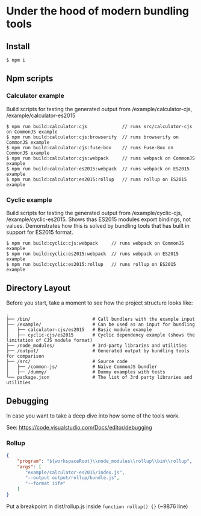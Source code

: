 # Under the hood of modern bundling tools

## Install
```
$ npm i
```

## Npm scripts

### Calculator example

Build scripts for testing the generated output from /example/calculator-cjs, /example/calculator-es2015

```
$ npm run build:calculator:cjs             // runs src/calculator-cjs on CommonJS example
$ npm run build:calculator:cjs:browserify  // runs browserify on CommonJS example
$ npm run build:calculator:cjs:fuse-box    // runs Fuse-Box on CommonJS example
$ npm run build:calculator:cjs:webpack     // runs webpack on CommonJS example
$ npm run build:calculator:es2015:webpack  // runs webpack on ES2015 example
$ npm run build:calculator:es2015:rollup   // runs rollup on ES2015 example
```


### Cyclic example

Build scripts for testing the generated output from /example/cyclic-cjs, /example/cyclic-es2015.
Shows thas ES2015 modules export bindings, not values. Demonstrates how this is solved by bundling tools that has built in support for ES2015 format.

```
$ npm run build:cyclic:cjs:webpack     // runs webpack on CommonJS example
$ npm run build:cyclic:es2015:webpack  // runs webpack on ES2015 example
$ npm run build:cyclic:es2015:rollup   // runs rollup on ES2015 example
```

## Directory Layout

Before you start, take a moment to see how the project structure looks like:

```
.
├── /bin/                       # Call bundlers with the example input
├── /example/                   # Can be used as an input for bundling
│   ├── calculator-cjs/es2015   # Basic module example
│   ├── cyclic-cjs/es2015       # Cyclic dependency example (shows the limitation of CJS module format)
├── /node_modules/              # 3rd-party libraries and utilities
├── /output/                    # Generated output by bundling tools for comparison
├── /src/                       # Source code
│   ├── /common-js/             # Naive CommonJS bundler
│   ├── /dummy/                 # Dummy examples with tests
└── package.json                # The list of 3rd party libraries and utilities
```

## Debugging
In case you want to take a deep dive into how some of the tools work.

See: https://code.visualstudio.com/Docs/editor/debugging

### Rollup
```json
{
    "program": "${workspaceRoot}\\node_modules\\rollup\\bin\\rollup",
    "args": [
       "example/calculator-es2015/index.js",
       "--output output/rollup/bundle.js",
       "--format iife"
    ]
}
```

Put a breakpoint in dist/rollup.js inside `function rollup() {}` (~9876 line)
